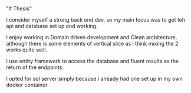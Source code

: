 "# Thesis" 

I consider myself a strong back end dev, so my main focus was to get teh api and database set up and working.

I enjoy working in Domain driven development and Clean architecture, although there is some elements of vertical slice as i think mixing the 2 works quite well.

I use entity framework to access the database and fluent results as the return of the endpoints.

I opted for sql server simply because i already had one set up in my own docker container
